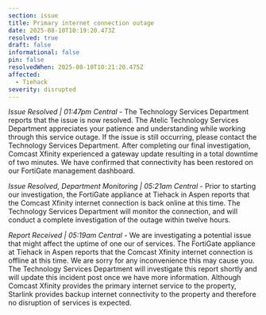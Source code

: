 ```yaml
---
section: issue
title: Primary internet connection outage
date: 2025-08-10T10:19:20.473Z
resolved: true
draft: false
informational: false
pin: false
resolvedWhen: 2025-08-10T10:21:20.475Z
affected:
  - Tiehack
severity: disrupted
---
```

*Issue Resolved | 01:47pm Central* - The Technology Services Department reports that the issue is now resolved. The Atelic Technology Services Department appreciates your patience and understanding while working through this service outage. If the issue is still occurring, please contact the Technology Services Department. After completing our final investigation, Comcast Xfinity experienced a gateway update resulting in a total downtime of two minutes. We have confirmed that connectivity has been restored on our FortiGate management dashboard.

*Issue Resolved, Department Monitoring | 05:21am Central* - Prior to starting our investigation, the FortiGate appliance at Tiehack in Aspen reports that the Comcast Xfinity internet connection is back online at this time. The Technology Services Department will monitor the connection, and will conduct a complete investigation of the outage within twelve hours.

*Report Received | 05:19am Central* - We are investigating a potential issue that might affect the uptime of one our of services. The FortiGate appliance at Tiehack in Aspen reports that the Comcast Xfinity internet connection is offline at this time. We are sorry for any inconvenience this may cause you. The Technology Services Department will investigate this report shortly and will update this incident post once we have more information. Although Comcast Xfinity provides the primary internet service to the property, Starlink provides backup internet connectivity to the property and therefore no disruption of services is expected.